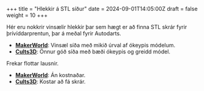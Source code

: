 +++
title = "Hlekkir á STL síður"
date = 2024-09-01T14:05:00Z
draft = false
weight = 10
+++

Hér eru nokkrir vinsælir hlekkir þar sem hægt er að finna STL skrár fyrir þrívíddarprentun, þar á meðal fyrir Autodarts.

- **[MakerWorld](https://makerworld.com/en/search/models?keyword=dart+light)**: Vinsæl síða með mikið úrval af ókeypis módelum.
- **[Cults3D](https://cults3d.com/en/search?q=dartboard+light)**: Önnur góð síða með bæði ókeypis og greidd módel.

Frekar flottar lausnir.
- **[MakerWorld](https://makerworld.com/en/models/1124401-dartboard-led-light-autodarts?from=recommend#profileId-1147539)**: Án kostnaðar.
- **[Cults3D](https://cults3d.com/en/3d-model/gadget/steeldart-score-system-wie-autodarts)**: Kostar að fá skrár.


